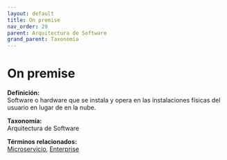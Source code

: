 ```yaml
---
layout: default
title: On premise
nav_order: 29
parent: Arquitectura de Software
grand_parent: Taxonomía
---
```


# On premise

**Definición:**  
Software o hardware que se instala y opera en las instalaciones físicas del usuario en lugar de en la nube.

**Taxonomía:**  
Arquitectura de Software

**Términos relacionados:**  
[Microservicio](https://maleniski.github.io/diccionario-angl-tec-mx/docs/taxonomia/arquitectura--de--software/microservicio.html), [Enterprise](https://maleniski.github.io/diccionario-angl-tec-mx/docs/taxonomia/arquitectura--de--software/enterprise.html)
